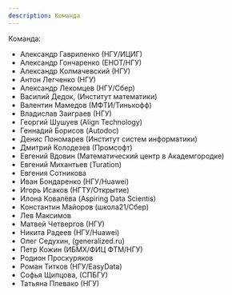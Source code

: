 ```yaml
---
description: Команда
---
```

Команда:

* Александр Гавриленко (НГУ/ИЦИГ)
* Александр Гончаренко (ЕНОТ/НГУ)
* Александр Колмачевский (НГУ)
* Антон Легченко (НГУ)
* Александр Лекомцев (НГУ/Сбер)
* Василий Дедок, (Институт математики)
* Валентин Мамедов (МФТИ/Тинькофф)
* Владислав Заиграев (НГУ)
* Георгий Шушуев (Align Technology)
* Геннадий Борисов (Autodoc)
* Денис Пономарев (Институт систем информатики)
* Дмитрий Колодезев (Промсофт)
* Евгений Вдовин (Математический центр в Академгородке)
* Евгений Михантьев (Turation)
* Евгения Сотникова
* Иван Бондаренко (НГУ/Huawei)
* Игорь Исаков (НГТУ/Открытие)
* Илона Ковалёва (Aspiring Data Scientis)
* Константин Майоров (школа21/Сбер)
* Лев Максимов
* Матвей Четвергов (НГУ)
* Никита Радеев (НГУ/Huawei)
* Олег Седухин, (generalized.ru)
* Петр Кожин (ИБМХ/ФИЦ ФТМ/НГУ)
* Родион Проскуряков
* Роман Титков (НГУ/EasyData)
* Софья Щипцова, (СПБГУ)
* Татьяна Плевако (НГУ)
